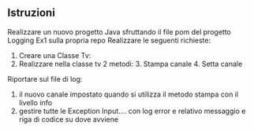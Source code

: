 ## Istruzioni

Realizzare un nuovo progetto Java sfruttando il file pom del progetto Logging Ex1 sulla propria repo
Realizzare le seguenti richieste:
1. Creare una Classe Tv:
2. Realizzare nella classe tv 2 metodi:
   3. Stampa canale
   4. Setta canale

Riportare sul file di log:
1. il nuovo canale impostato quando si utilizza il metodo stampa con il livello info
2. gestire tutte le Exception  Input.... con log error e relativo messaggio e riga di codice su dove avviene
